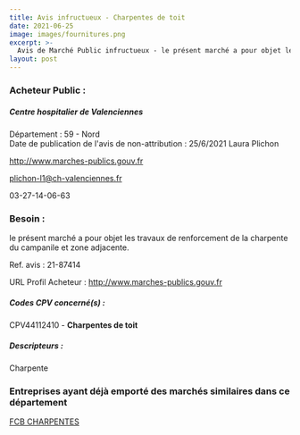 ```yaml
---
title: Avis infructueux - Charpentes de toit
date: 2021-06-25
image: images/fournitures.png
excerpt: >-
  Avis de Marché Public infructueux - le présent marché a pour objet les travaux de renforcement de la charpente du campanile et zone adjacente.
layout: post
---
```


### Acheteur Public :
##### Centre hospitalier de Valenciennes
Département : 59 - Nord<br/>
Date de publication de l'avis de non-attribution : 25/6/2021
Laura Plichon

http://www.marches-publics.gouv.fr

plichon-l1@ch-valenciennes.fr

03-27-14-06-63
### Besoin :

le présent marché a pour objet les travaux de renforcement de la charpente du campanile et zone adjacente.

Ref. avis : 21-87414

URL Profil Acheteur : http://www.marches-publics.gouv.fr

##### Codes CPV concerné(s) :
CPV44112410 - **Charpentes de toit** <br/>

##### Descripteurs :
Charpente <br/>

### Entreprises ayant déjà emporté des marchés similaires dans ce département
<a href="/entreprise-578/siren-817439227">FCB CHARPENTES</a><br/><br/>
